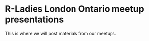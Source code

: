 # R-Ladies London Ontario meetup presentations

This is where we will post materials from our meetups.
